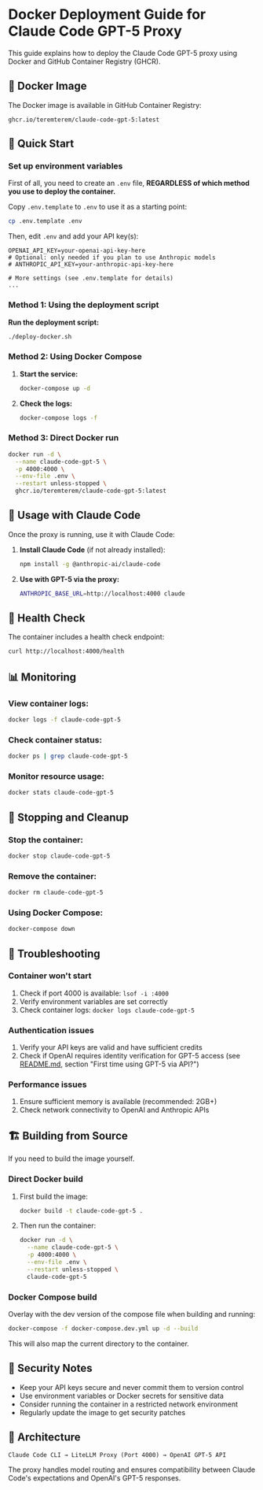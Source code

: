 # Docker Deployment Guide for Claude Code GPT-5 Proxy

This guide explains how to deploy the Claude Code GPT-5 proxy using Docker and GitHub Container Registry (GHCR).

## 🐳 Docker Image

The Docker image is available in GitHub Container Registry:

```
ghcr.io/teremterem/claude-code-gpt-5:latest
```

## 🚀 Quick Start

### Set up environment variables

First of all, you need to create an `.env` file, **REGARDLESS of which method you use to deploy the container.**

Copy `.env.template` to `.env` to use it as a starting point:
```bash
cp .env.template .env
```

Then, edit `.env` and add your API key(s):
```dotenv
OPENAI_API_KEY=your-openai-api-key-here
# Optional: only needed if you plan to use Anthropic models
# ANTHROPIC_API_KEY=your-anthropic-api-key-here

# More settings (see .env.template for details)
...
```

### Method 1: Using the deployment script

**Run the deployment script:**
```bash
./deploy-docker.sh
```

### Method 2: Using Docker Compose

1. **Start the service:**
   ```bash
   docker-compose up -d
   ```

2. **Check the logs:**
   ```bash
   docker-compose logs -f
   ```

### Method 3: Direct Docker run

```bash
docker run -d \
  --name claude-code-gpt-5 \
  -p 4000:4000 \
  --env-file .env \
  --restart unless-stopped \
  ghcr.io/teremterem/claude-code-gpt-5:latest
```

## 🔧 Usage with Claude Code

Once the proxy is running, use it with Claude Code:

1. **Install Claude Code** (if not already installed):
   ```bash
   npm install -g @anthropic-ai/claude-code
   ```

2. **Use with GPT-5 via the proxy:**
   ```bash
   ANTHROPIC_BASE_URL=http://localhost:4000 claude
   ```

## 🏥 Health Check

The container includes a health check endpoint:

```bash
curl http://localhost:4000/health
```

## 📊 Monitoring

### View container logs:
```bash
docker logs -f claude-code-gpt-5
```

### Check container status:
```bash
docker ps | grep claude-code-gpt-5
```

### Monitor resource usage:
```bash
docker stats claude-code-gpt-5
```

## 🛑 Stopping and Cleanup

### Stop the container:
```bash
docker stop claude-code-gpt-5
```

### Remove the container:
```bash
docker rm claude-code-gpt-5
```

### Using Docker Compose:
```bash
docker-compose down
```

## 🔧 Troubleshooting

### Container won't start
1. Check if port 4000 is available: `lsof -i :4000`
2. Verify environment variables are set correctly
3. Check container logs: `docker logs claude-code-gpt-5`

### Authentication issues
1. Verify your API keys are valid and have sufficient credits
2. Check if OpenAI requires identity verification for GPT-5 access (see [README.md](README.md), section "First time using GPT-5 via API?")

### Performance issues
1. Ensure sufficient memory is available (recommended: 2GB+)
2. Check network connectivity to OpenAI and Anthropic APIs

## 🏗️ Building from Source

If you need to build the image yourself.

### Direct Docker build

1. First build the image:
   ```bash
   docker build -t claude-code-gpt-5 .
   ```

2. Then run the container:
   ```bash
   docker run -d \
     --name claude-code-gpt-5 \
     -p 4000:4000 \
     --env-file .env \
     --restart unless-stopped \
     claude-code-gpt-5
   ```

### Docker Compose build

Overlay with the dev version of the compose file when building and running:
```bash
docker-compose -f docker-compose.dev.yml up -d --build
```

This will also map the current directory to the container.

## 🔐 Security Notes

- Keep your API keys secure and never commit them to version control
- Use environment variables or Docker secrets for sensitive data
- Consider running the container in a restricted network environment
- Regularly update the image to get security patches

## 📝 Architecture

```
Claude Code CLI → LiteLLM Proxy (Port 4000) → OpenAI GPT-5 API
```

The proxy handles model routing and ensures compatibility between Claude Code's expectations and OpenAI's GPT-5 responses.
